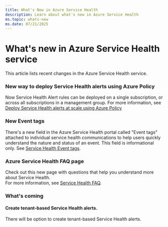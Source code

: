 ```yaml
---
title: What's New in Azure Service Health
description: Learn about what's new in Azure Service Health
ms.topic: whats-new
ms.date: 07/21/2025
---
```


# What's new in Azure Service Health service

This article lists recent changes in the Azure Service Health service. 


### New way to deploy Service Health alerts using Azure Policy
Now Service Health Alert rules can be deployed on a single subscription, or across all subscriptions in a management group. For more information, see [Deploy Service Health alerts at scale using Azure Policy](service-health-alert-deploy-policy.md)

### New Event tags
There's a new field in the Azure Service Health portal called "Event tags" attached to individual service health communications to help users quickly understand the nature and status of an event.
This field is informational only. See [Service Health Event tags](service-health-event-tags.md).


### Azure Service Health FAQ page
Check out this new page with questions that help you understand more about Service Health.<br>
For more information, see [Service Health FAQ](service-health-faq.yml).


### What's coming

#### Create tenant-based Service Health alerts.
There will be option to create tenant-based Service Health alerts.


